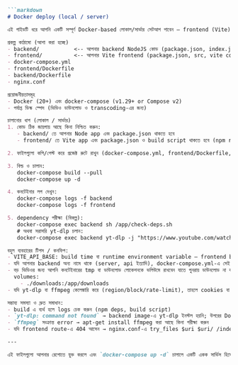 ````markdown
```markdown
# Docker deploy (local / server)

এই গাইডটি ধরে আপনি একটি সম্পূর্ণ Docker‑based লোকাল/সার্ভার সেটআপ পাবেন — frontend (Vite) nginx দিয়ে সার্ভ, backend (Node) yt-dlp ও ffmpeg সমর্থিত।

প্রকল্প কাঠামো (আশা করা হচ্ছে)
- backend/           <-- আপনার backend NodeJS কোড (package.json, index.js, etc.)
- frontend/          <-- আপনার Vite frontend (package.json, src, vite config)
- docker-compose.yml
- frontend/Dockerfile
- backend/Dockerfile
- nginx.conf

প্রয়োজনীয়তাসমূহ
- Docker (20+) এবং docker-compose (v1.29+ or Compose v2)
- পর্যাপ্ত ডিস্ক স্পেস (ভিডিও ডাউনলোড ও transcoding-এর জন্য)

চালানোর ধাপ (লোকাল / সার্ভার)
1. কোড ঠিক জায়গায় আছে কিনা নিশ্চিত করুন:
   - backend/ তে আপনার Node app এবং package.json থাকতে হবে
   - frontend/ তে Vite app এবং package.json ও build script থাকতে হবে (npm run build → dist তৈরি হয়)

2. ফাইলগুলো কপি/পেস্ট করে প্রজেক্ট রুটে রাখুন (docker-compose.yml, frontend/Dockerfile, backend/Dockerfile, nginx.conf ইত্যাদি)

3. বিল্ড ও চালান:
   docker-compose build --pull
   docker-compose up -d

4. কনটেইনার লগ দেখুন:
   docker-compose logs -f backend
   docker-compose logs -f frontend

5. dependency পরীক্ষা (বিকল্প):
   docker-compose exec backend sh /app/check-deps.sh
   # অথবা সরাসরি yt-dlp চলান:
   docker-compose exec backend yt-dlp -j "https://www.youtube.com/watch?v=VIDEO_ID"

বহুল ব্যবহারের টিপস / কনফিগ:
- VITE_API_BASE: build time বা runtime environment variable — frontend build করলে VITE_API_BASE ঠিক থাকবে কিনা দেখুন। উপরে docker-compose উদাহরণে এটি http://localhost:4000 দেয়া আছে। প্রোডাকশনে এটি backend-এর public URL এ আপডেট করুন।
- যদি আপনার backend অন্য নামে থাকে (server, api ইত্যাদি), docker-compose.yml-এ সেই সেবার নাম অনুযায়ী nginx.conf proxy_pass URL আপডেট করুন।
- বড় ভিডিওর জন্য আপনি কনটেইনারের tmp বা ডাউনলোড লোকেশনকে ভলিউমে রাখবেন যাতে পুনরায় ডাউনলোড না করতে হয়:
  volumes:
    - ./downloads:/app/downloads
- যদি yt-dlp বা ffmpeg কেলেঙ্কারি করে (region/block/rate-limit), তাহলে cookies বা proxy প্যারামিটার যোগ করতে হতে পারে। backend কোডে yt-dlp কল প্যারামিটারগুলো দেখুন।

সম্ভাব্য সমস্যা ও দ্রুত সমাধান:
- build এ ব্যর্থ হলে logs চেক করুন (npm deps, build script)
- `yt-dlp: command not found` → backend image-এ yt-dlp ইনস্টল হয়নি; উপরের Dockerfile-এ pip3 install yt-dlp আছে, নিশ্চিত করুন Build সফল হয়েছে
- `ffmpeg` সংক্রান্ত error → apt-get install ffmpeg করা আছে কিনা পরীক্ষা করুন
- যদি frontend route‑এ 404 আসেন → nginx.conf-এ try_files $uri $uri/ /index.html আছে কিনা নিশ্চিত করুন

---

এই ফাইলগুলো আপনার রেপোতে যুক্ত করলে এবং `docker-compose up -d` চালালে একটি একক সার্ভিস হিসেবে কাজ করা উচিত — frontend 80 পোর্টে সার্ভ হবে এবং `/api/*` রিকোয়েস্টগুলো backend:4000 এ যাবে। যদি কোন নির্দিষ্ট URL দিয়ে `Failed to fetch video info` সমস্যা আসে, তাহলে সেই URL দিন — আমি লোকালভাবে yt-dlp চালিয়ে দেখে বলব কোন দিকে সমস্যা আসে।
````